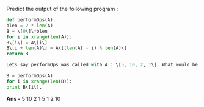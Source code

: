 Predict the output of the following program :

```python
def performOps(A):
blen = 2 * len(A)
B = \[0\]\*blen
for i in xrange(len(A)):
B\[i\] = A\[i\]
B\[i + len(A)\] = A\[(len(A) - i) % len(A)\]
return B

Lets say performOps was called with A : \[5, 10, 2, 1\]. What would be the output of the following call :

B = performOps(A)
for i in xrange(len(B)):
print B\[i\],

```

<b> Ans - </b>  5 10 2 1 5 1 2 10
